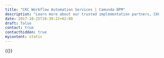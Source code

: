 ```yaml
---
title: "CKC Workflow Automation Services | Camunda BPM"
description: "Learn more about our trusted implementation partners, CKC. Camunda is the leader for workflow automation & business process management. Get your 30 day trial today. "
date: 2017-10-25T10:39:22+02:00
draft: false
contact: true
contacthidden: true
mycontent: static
---
```

{{<partner-single
company="CKC"
type="si"
website="http://www.ckc-group.de/"
countrycode="DE"
city="Braunschweig"
description=""
siregion="dach"
level="basic"
logo="//images.ctfassets.net/vpidbgnakfvf/33Yue8oKeIcYSSUOoIu6Am/f69594fd603b1f4c69df283683cd60f9/ckc-group.png">}}